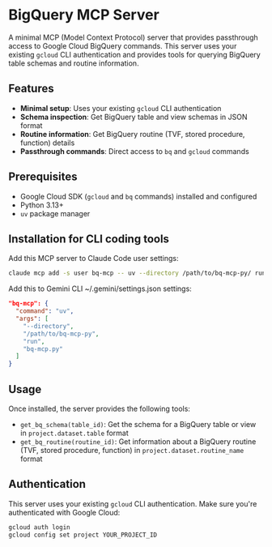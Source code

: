 # BigQuery MCP Server

A minimal MCP (Model Context Protocol) server that provides passthrough access to Google Cloud BigQuery commands. This server uses your existing `gcloud` CLI authentication and provides tools for querying BigQuery table schemas and routine information.

## Features

- **Minimal setup**: Uses your existing `gcloud` CLI authentication
- **Schema inspection**: Get BigQuery table and view schemas in JSON format
- **Routine information**: Get BigQuery routine (TVF, stored procedure, function) details
- **Passthrough commands**: Direct access to `bq` and `gcloud` commands

## Prerequisites

- Google Cloud SDK (`gcloud` and `bq` commands) installed and configured
- Python 3.13+
- `uv` package manager

## Installation for CLI coding tools

Add this MCP server to Claude Code user settings:

```bash
claude mcp add -s user bq-mcp -- uv --directory /path/to/bq-mcp-py/ run bq-mcp.py
```

Add this to Gemini CLI ~/.gemini/settings.json settings:

```json
"bq-mcp": {
  "command": "uv",
  "args": [
    "--directory",
    "/path/to/bq-mcp-py",
    "run",
    "bq-mcp.py"
  ]
}
```

## Usage

Once installed, the server provides the following tools:

- `get_bq_schema(table_id)`: Get the schema for a BigQuery table or view in `project.dataset.table` format
- `get_bq_routine(routine_id)`: Get information about a BigQuery routine (TVF, stored procedure, function) in `project.dataset.routine_name` format

## Authentication

This server uses your existing `gcloud` CLI authentication. Make sure you're authenticated with Google Cloud:

```bash
gcloud auth login
gcloud config set project YOUR_PROJECT_ID
```
